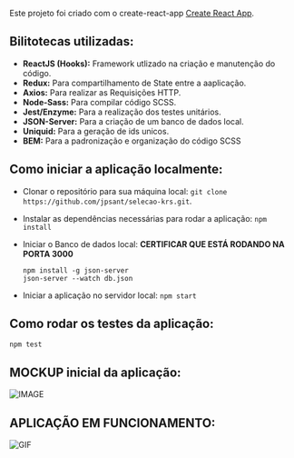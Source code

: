 Este projeto foi criado com o create-react-app [Create React App](https://github.com/facebook/create-react-app).

## Bilitotecas utilizadas:

* **ReactJS (Hooks):** Framework utlizado na criação e manutenção do código.
* **Redux:** Para compartilhamento de State entre a aaplicação.
* **Axios:** Para realizar as Requisições HTTP.
* **Node-Sass:** Para compilar código SCSS.
* **Jest/Enzyme:** Para a realização dos testes unitários.
* **JSON-Server:** Para a criação de um banco de dados local.
* **Uniquid:** Para a geração de ids unicos.
* **BEM:** Para a padronização e organização do código SCSS

## Como iniciar a aplicação localmente:

* Clonar o repositório para sua máquina local:
  `git clone https://github.com/jpsant/selecao-krs.git`.
  
* Instalar as dependências necessárias para rodar a aplicação:
  `npm install`
  
* Iniciar o Banco de dados local: **CERTIFICAR QUE ESTÁ RODANDO NA PORTA 3000**
  ```
  npm install -g json-server
  json-server --watch db.json
  ```
  
* Iniciar a aplicação no servidor local:
  `npm start`
  
## Como rodar os testes da aplicação:
`npm test`
  
## MOCKUP inicial da aplicação:

![IMAGE](https://i.imgur.com/0N3DvsG.png)

## APLICAÇÃO EM FUNCIONAMENTO:

![GIF](https://media.giphy.com/media/giQSqxSUHdGi1ZO1AZ/giphy.gif)
